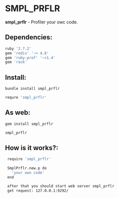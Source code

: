 # SMPL_PRFLR
**smpl_prflr** - Profiler your owc code.

## Dependencies:
```sh
ruby '2.7.2'
gem 'redis' '~> 4.6'
gem 'ruby-prof' '~>1.4'
gem 'rack'
```
## Install:
```sh
bundle install smpl_prflr

requre 'smpl_prflr'
```
## As web:
```sh
gem install smpl_prflr

smpl_prflr
```
## How is it works?:
```sh
 require 'smpl_prflr'
 
 SmplPrflr.new.p do
   'your own code'
 end
 
 after that you should start web server smpl_prflr
 get request: 127.0.0.1:9292/
 
```